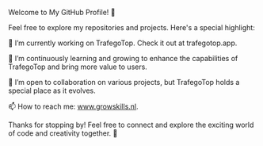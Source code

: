 
Welcome to My GitHub Profile! 👋
<!--
**GS-Delfim/GS-Delfim** is a ✨ _special_ ✨ repository because its `README.md` (this file) appears on your GitHub profile.

Here's a glimpse into what you can find here:

- 🔭 I’m currently working on [mention project or type of project].
- 🌱 I’m currently learning [mention skills or technologies you're currently learning].
- 👯 I’m looking to collaborate on [mention areas or types of projects you're interested in collaborating on].
- 🤔 I’m looking for help with [mention any specific challenges or areas where you're seeking assistance].
- 💬 Ask me about [mention topics you're knowledgeable about and willing to discuss].
- 📫 How to reach me: [mention your preferred contact method or link to your website].
- 😄 Pronouns: [share your preferred pronouns].
- ⚡ Fun fact: [share an interesting or fun fact about yourself].
-->
Feel free to explore my repositories and projects. Here's a special highlight:

🔭 I’m currently working on TrafegoTop. Check it out at trafegotop.app.

🌱 I’m continuously learning and growing to enhance the capabilities of TrafegoTop and bring more value to users.

👯 I’m open to collaboration on various projects, but TrafegoTop holds a special place as it evolves.

📫 How to reach me: www.growskills.nl.

Thanks for stopping by! Feel free to connect and explore the exciting world of code and creativity together. 🚀
